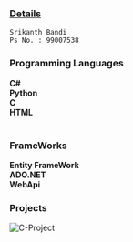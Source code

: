 ### <u>Details</u>


`Srikanth Bandi`</br>
`Ps No. : 99007538`

### Programming Languages


**C#**</br>
**Python**</br>
**C**</br>
**HTML**</br></br>

### FrameWorks

**Entity FrameWork**</br>
**ADO.NET**</br>
**WebApi**

### Projects

![C-Project](https://github.com/srikanthbandi949/M1_Cricket_Game.git)
